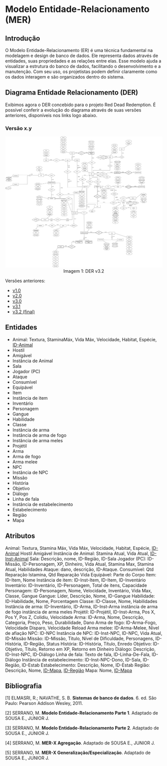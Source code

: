 # Modelo Entidade-Relacionamento (MER)

## Introdução

O Modelo Entidade-Relacionamento (ER) é uma técnica fundamental na modelagem e design de banco de dados. Ele representa dados através de entidades, suas propriedades e as relações entre elas. Esse modelo ajuda a visualizar a estrutura do banco de dados, facilitando o desenvolvimento e a manutenção. Com seu uso, os projetistas podem definir claramente como os dados interagem e são organizados dentro do sistema.

## Diagrama Entidade Relacionamento (DER)

Exibimos agora o DER concebido para o projeto Red Dead Redemption. É possível conferir a evolução do diagrama através de suas versões anteriores, disponíveis nos links logo abaixo.

### Versão x.y

<div align="center">
    <img src="/entregas/entrega1/DER/DER.png">
    Imagem 1: DER v3.2
</div>

Versões anteriores:

- [v1.0](/entregas/entrega1/DER/anteriores/DER_v1.png)
- [v2.0](/entregas/entrega1/DER/anteriores/DER_v2.png)
- [v3.0](/entregas/entrega1/DER/anteriores/DER_v3.png)
- [v3.1](/entregas/entrega1/DER/anteriores/DER_v3.1.png)
- [v3.2 (final)](/entregas/entrega1/DER/DER.png)

## Entidades

- Animal: Textura, StaminaMáx, Vida Máx, Velocidade, Habitat, Espécie, <ins>ID-Animal</ins>
- Hostil
- Amigável
- Instância de Animal
- Sala
- Jogador (PC)
- Ataque
- Consumível
- Equipável
- Item
- Instância de item
- Inventário
- Personagem
- Gangue
- Habilidade
- Classe
- Instância de arma
- Instância de arma de fogo
- Instância de arma meles
- Projétil
- Arma
- Arma de fogo
- Arma melee
- NPC
- Instância de NPC
- Missão
- História
- Objetivo
- Diálogo
- Linha de fala
- Instância de estabelecimento
- Estabelecimento
- Região
- Mapa

## Atributos

Animal: Textura, Stamina Máx, Vida Máx, Velocidade, Habitat, Espécie, <ins>ID-Animal</ins>
Hostil
Amigável
Instância de Animal: Stamina Atual, Vida Atual, <ins>ID-Inst-Animal</ins>
Sala: Descrição, nome, ID-Região, ID-Sala
Jogador (PC): ID-Missão, ID-Personagem, XP, Dinheiro, Vida Atual, Stamina Max, Stamina Atual, Habilidades
Ataque: dano, descrição, ID-Ataque.
Consumível: Qtd Reparação Istamina, Qtd Reparação Vida
Equipável: Parte do Corpo
Item: ID-Item, Nome
Instância de item: ID-Inst-Item, ID-Item, ID-Inventário 
Inventário: ID-Inventário, ID-Personagem, Total de itens, Capacidade
Personagem: ID-Personagem, Nome, Velocidade, Inventário, Vida Max, Classe, Gangue
Gangue: Líder, Descrição, Nome, ID-Gangue
Habilidade: ID-Habilidade, Nome, Porcentagem
Classe: ID-Classe, Nome, Habilidades
Instância de arma: ID-Inventário, ID-Arma, ID-Inst-Arma
instância de arma de fogo
instância de arma meles
Projétil: ID-Projétil, ID-Inst-Arma, Pos X, Pos Y, Pos Z, Colidiu, Velocidade
Arma: ID-Arma, Nome, Descrição, Categoria, Preço, Peso, Durabilidade, Dano
Arma de fogo: ID-Arma-Fogo, Velocidade Disparo, Velocidade Reload
Arma melee: ID-Arma-Melee, Nível de afiação
NPC: ID-NPC
Instância de NPC: ID-Inst-NPC, ID-NPC, Vida Atual, ID-Missão 
Missão: ID-Missão, Título, Nível de Dificuldade, Personagens, ID-História, ID-Região, Status
História: ID-História, Título, Enredo
Objetivo: ID-Objetivo, Título, Retorno em XP, Retorno em Dinheiro
Diálogo: Descrição, ID-Inst-NPC, ID-Diálogo 
Linha de fala: Texto de fala, ID-Linha-De-Fala, ID-Diálogo 
Instância de estabelecimento: ID-Inst-NPC-Dono, ID-Sala, ID-Região, ID-Estab
Estabelecimento: Descrição, Nome, ID-Estab
Região: Descrição, Nome, <ins>ID-Mapa</ins>, <ins>ID-Região</ins>
Mapa: Nome, <ins>ID-Mapa</ins>


## Bibliografia

[1] ELMASRI, R.; NAVATHE, S. B. **Sistemas de banco de dados**. 6. ed. São Paulo: Pearson Addison Wesley, 2011.

[2] SERRANO, M. **Modelo Entidade-Relacionamento Parte 1**. Adaptado de SOUSA E., JUNIOR J.

[3] SERRANO, M. **Modelo Entidade-Relacionamento Parte 2**. Adaptado de SOUSA E., JUNIOR J.

[4] SERRANO, M. **MER-X Agregação**. Adaptado de SOUSA E., JUNIOR J.

[5] SERRANO, M. **MER-X Generalização/Especialização**. Adaptado de SOUSA E., JUNIOR J.
